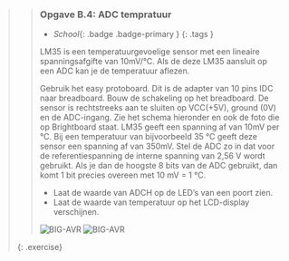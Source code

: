 >> ### Opgave B.4: ADC tempratuur
>>
>> - *School*{: .badge .badge-primary }
>>{: .tags }
>>
>> LM35 is een temperatuurgevoelige sensor met een lineaire spanningsafgifte van 10mV/°C. Als de deze LM35 aansluit op een ADC kan je de temperatuur aflezen. 
>>
>> Gebruik het easy protoboard. Dit is de adapter van 10 pins IDC naar breadboard. Bouw de schakeling op het breadboard. De sensor is rechtstreeks aan te sluiten op VCC(+5V),  ground (0V) en de ADC-ingang. Zie het schema hieronder en ook de foto die op Brightboard staat.
>> LM35 geeft een spanning af van 10mV per °C. Bij een temperatuur van bijvoorbeeld 35 °C  geeft deze sensor een spanning af van 350mV. 
>> Stel de ADC zo in dat voor de referentiespanning de interne spanning van 2,56 V wordt gebruikt.  Als je dan de hoogste 8 bits van de ADC gebruikt, dan komt 1 bit precies overeen met 10 mV = 1 °C.
>>
>> - Laat de waarde van ADCH op de LED’s van een poort zien.
>> - Laat de waarde van temperatuur op het LCD-display verschijnen.
>>
>> ![BIG-AVR](exercises/images/lm35a.png)
>> ![BIG-AVR](exercises/images/lm35b.png)
>>
>{: .exercise}
